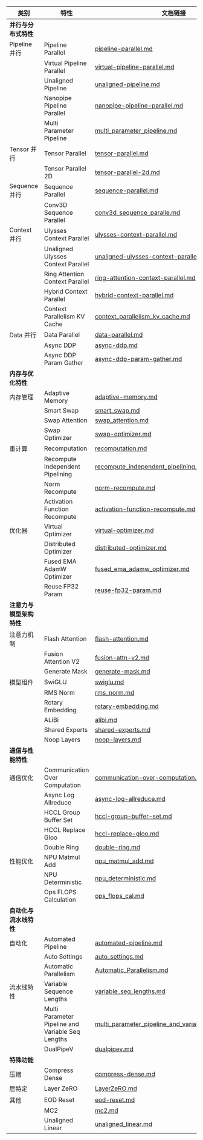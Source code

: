 
| 类别                     | 特性                                              | 文档链接                                                                                                                               |
| ------------------------ | ------------------------------------------------- | -------------------------------------------------------------------------------------------------------------------------------------- |
| **并行与分布式特性**     |                                                   |                                                                                                                                        |
| Pipeline 并行            | Pipeline Parallel                                 | [pipeline-parallel.md](ascend/mindspeed/features/pipeline-parallel.md)                                                                 |
|                          | Virtual Pipeline Parallel                         | [virtual-pipeline-parallel.md](ascend/mindspeed/features/virtual-pipeline-parallel.md)                                                 |
|                          | Unaligned Pipeline                                | [unaligned-pipeline.md](ascend/mindspeed/features/unaligned-pipeline.md)                                                               |
|                          | Nanopipe Pipeline Parallel                        | [nanopipe-pipeline-parallel.md](ascend/mindspeed/features/nanopipe-pipeline-parallel.md)                                               |
|                          | Multi Parameter Pipeline                          | [multi_parameter_pipeline.md](ascend/mindspeed/features/multi_parameter_pipeline.md)                                                   |
| Tensor 并行              | Tensor Parallel                                   | [tensor-parallel.md](ascend/mindspeed/features/tensor-parallel.md)                                                                     |
|                          | Tensor Parallel 2D                                | [tensor-parallel-2d.md](ascend/mindspeed/features/tensor-parallel-2d.md)                                                               |
| Sequence 并行            | Sequence Parallel                                 | [sequence-parallel.md](ascend/mindspeed/features/sequence-parallel.md)                                                                 |
|                          | Conv3D Sequence Parallel                          | [conv3d_sequence_paralle.md](ascend/mindspeed/features/conv3d_sequence_paralle.md)                                                     |
| Context 并行             | Ulysses Context Parallel                          | [ulysses-context-parallel.md](ascend/mindspeed/features/ulysses-context-parallel.md)                                                   |
|                          | Unaligned Ulysses Context Parallel                | [unaligned-ulysses-context-parallel.md](ascend/mindspeed/features/unaligned-ulysses-context-parallel.md)                               |
|                          | Ring Attention Context Parallel                   | [ring-attention-context-parallel.md](ascend/mindspeed/features/ring-attention-context-parallel.md)                                     |
|                          | Hybrid Context Parallel                           | [hybrid-context-parallel.md](ascend/mindspeed/features/hybrid-context-parallel.md)                                                     |
|                          | Context Parallelism KV Cache                      | [context_parallelism_kv_cache.md](ascend/mindspeed/features/context_parallelism_kv_cache.md)                                           |
| Data 并行                | Data Parallel                                     | [data-parallel.md](ascend/mindspeed/features/data-parallel.md)                                                                         |
|                          | Async DDP                                         | [async-ddp.md](ascend/mindspeed/features/async-ddp.md)                                                                                 |
|                          | Async DDP Param Gather                            | [async-ddp-param-gather.md](ascend/mindspeed/features/async-ddp-param-gather.md)                                                       |
| **内存与优化特性**       |                                                   |                                                                                                                                        |
| 内存管理                 | Adaptive Memory                                   | [adaptive-memory.md](ascend/mindspeed/features/adaptive-memory.md)                                                                     |
|                          | Smart Swap                                        | [smart_swap.md](ascend/mindspeed/features/smart_swap.md)                                                                               |
|                          | Swap Attention                                    | [swap_attention.md](ascend/mindspeed/features/swap_attention.md)                                                                       |
|                          | Swap Optimizer                                    | [swap-optimizer.md](ascend/mindspeed/features/swap-optimizer.md)                                                                       |
| 重计算                   | Recomputation                                     | [recomputation.md](ascend/mindspeed/features/recomputation.md)                                                                         |
|                          | Recompute Independent Pipelining                  | [recompute_independent_pipelining.md](ascend/mindspeed/features/recompute_independent_pipelining.md)                                   |
|                          | Norm Recompute                                    | [norm-recompute.md](ascend/mindspeed/features/norm-recompute.md)                                                                       |
|                          | Activation Function Recompute                     | [activation-function-recompute.md](ascend/mindspeed/features/activation-function-recompute.md)                                         |
| 优化器                   | Virtual Optimizer                                 | [virtual-optimizer.md](ascend/mindspeed/features/virtual-optimizer.md)                                                                 |
|                          | Distributed Optimizer                             | [distributed-optimizer.md](ascend/mindspeed/features/distributed-optimizer.md)                                                         |
|                          | Fused EMA AdamW Optimizer                         | [fused_ema_adamw_optimizer.md](ascend/mindspeed/features/fused_ema_adamw_optimizer.md)                                                 |
|                          | Reuse FP32 Param                                  | [reuse-fp32-param.md](ascend/mindspeed/features/reuse-fp32-param.md)                                                                   |
| **注意力与模型架构特性** |                                                   |                                                                                                                                        |
| 注意力机制               | Flash Attention                                   | [flash-attention.md](ascend/mindspeed/features/flash-attention.md)                                                                     |
|                          | Fusion Attention V2                               | [fusion-attn-v2.md](ascend/mindspeed/features/fusion-attn-v2.md)                                                                       |
|                          | Generate Mask                                     | [generate-mask.md](ascend/mindspeed/features/generate-mask.md)                                                                         |
| 模型组件                 | SwiGLU                                            | [swiglu.md](ascend/mindspeed/features/swiglu.md)                                                                                       |
|                          | RMS Norm                                          | [rms_norm.md](ascend/mindspeed/features/rms_norm.md)                                                                                   |
|                          | Rotary Embedding                                  | [rotary-embedding.md](ascend/mindspeed/features/rotary-embedding.md)                                                                   |
|                          | ALiBi                                             | [alibi.md](ascend/mindspeed/features/alibi.md)                                                                                         |
|                          | Shared Experts                                    | [shared-experts.md](ascend/mindspeed/features/shared-experts.md)                                                                       |
|                          | Noop Layers                                       | [noop-layers.md](ascend/mindspeed/features/noop-layers.md)                                                                             |
| **通信与性能特性**       |                                                   |                                                                                                                                        |
| 通信优化                 | Communication Over Computation                    | [communication-over-computation.md](ascend/mindspeed/features/communication-over-computation.md)                                       |
|                          | Async Log Allreduce                               | [async-log-allreduce.md](ascend/mindspeed/features/async-log-allreduce.md)                                                             |
|                          | HCCL Group Buffer Set                             | [hccl-group-buffer-set.md](ascend/mindspeed/features/hccl-group-buffer-set.md)                                                         |
|                          | HCCL Replace Gloo                                 | [hccl-replace-gloo.md](ascend/mindspeed/features/hccl-replace-gloo.md)                                                                 |
|                          | Double Ring                                       | [double-ring.md](ascend/mindspeed/features/double-ring.md)                                                                             |
| 性能优化                 | NPU Matmul Add                                    | [npu_matmul_add.md](ascend/mindspeed/features/npu_matmul_add.md)                                                                       |
|                          | NPU Deterministic                                 | [npu_deterministic.md](ascend/mindspeed/features/npu_deterministic.md)                                                                 |
|                          | Ops FLOPS Calculation                             | [ops_flops_cal.md](ascend/mindspeed/features/ops_flops_cal.md)                                                                         |
| **自动化与流水线特性**   |                                                   |                                                                                                                                        |
| 自动化                   | Automated Pipeline                                | [automated-pipeline.md](ascend/mindspeed/features/automated-pipeline.md)                                                               |
|                          | Auto Settings                                     | [auto_settings.md](ascend/mindspeed/features/auto_settings.md)                                                                         |
|                          | Automatic Parallelism                             | [Automatic_Parallelism.md](ascend/mindspeed/features/Automatic_Parallelism.md)                                                         |
| 流水线特性               | Variable Sequence Lengths                         | [variable_seq_lengths.md](ascend/mindspeed/features/variable_seq_lengths.md)                                                           |
|                          | Multi Parameter Pipeline and Variable Seq Lengths | [multi_parameter_pipeline_and_variable_seq_lengths.md](ascend/mindspeed/features/multi_parameter_pipeline_and_variable_seq_lengths.md) |
|                          | DualPipeV                                         | [dualpipev.md](ascend/mindspeed/features/dualpipev.md)                                                                                 |
| **特殊功能**             |                                                   |                                                                                                                                        |
| 压缩                     | Compress Dense                                    | [compress-dense.md](ascend/mindspeed/features/compress-dense.md)                                                                       |
| 层特定                   | Layer ZeRO                                        | [LayerZeRO.md](ascend/mindspeed/features/LayerZeRO.md)                                                                                 |
| 其他                     | EOD Reset                                         | [eod-reset.md](ascend/mindspeed/features/eod-reset.md)                                                                                 |
|                          | MC2                                               | [mc2.md](ascend/mindspeed/features/mc2.md)                                                                                             |
|                          | Unaligned Linear                                  | [unaligned_linear.md](ascend/mindspeed/features/unaligned_linear.md)                                                                   |
